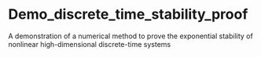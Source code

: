 # Demo_discrete_time_stability_proof
A demonstration of a numerical method to prove the exponential stability of nonlinear high-dimensional discrete-time systems
